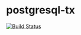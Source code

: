 # postgresql-tx

[![Build Status](https://travis-ci.com/Simspace/postgresql-tx.svg?branch=master)](https://travis-ci.com/Simspace/postgresql-tx)
